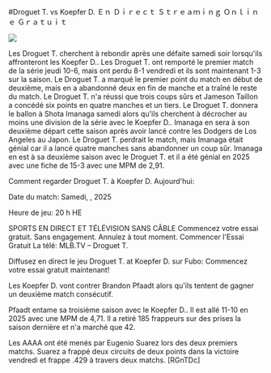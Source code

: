 #Droguet T. vs Koepfer D. Ｅｎ Ｄｉｒｅｃｔ Ｓｔｒｅａｍｉｎｇ Ｏｎｌｉｎｅ Ｇｒａｔｕｉｔ  
  
  
[![](https://i.imgur.com/qSNzIqt.png)](https://movie.rssnews.media/rPnNScOj.php)  
  
Les Droguet T. cherchent à rebondir après une défaite samedi soir lorsqu'ils affronteront les Koepfer D.. Les Droguet T. ont remporté le premier match de la série jeudi 10-6, mais ont perdu 8-1 vendredi et ils sont maintenant 1-3 sur la saison. Le Droguet T. a marqué le premier point du match en début de deuxième, mais en a abandonné deux en fin de manche et a traîné le reste du match. Le Droguet T. n'a réussi que trois coups sûrs et Jameson Taillon a concédé six points en quatre manches et un tiers. Le Droguet T. donnera le ballon à Shota Imanaga samedi alors qu'ils cherchent à décrocher au moins une division de la série avec le Koepfer D.. Imanaga en sera à son deuxième départ cette saison après avoir lancé contre les Dodgers de Los Angeles au Japon. Le Droguet T. perdrait le match, mais Imanaga était génial car il a lancé quatre manches sans abandonner un coup sûr. Imanaga en est à sa deuxième saison avec le Droguet T. et il a été génial en 2025 avec une fiche de 15-3 avec une MPM de 2,91.

Comment regarder Droguet T. à Koepfer D. Aujourd'hui:

Date du match: Samedi, , 2025

Heure de jeu: 20 h HE

SPORTS EN DIRECT ET TÉLÉVISION SANS CÂBLE
Commencez votre essai gratuit. Sans engagement. Annulez à tout moment.
Commencer l'Essai Gratuit
La télé: MLB.TV – Droguet T.

Diffusez en direct le jeu Droguet T. at Koepfer D. sur Fubo: Commencez votre essai gratuit maintenant!

Les Koepfer D. vont contrer Brandon Pfaadt alors qu'ils tentent de gagner un deuxième match consécutif.

Pfaadt entame sa troisième saison avec le Koepfer D.. Il est allé 11-10 en 2025 avec une MPM de 4,71. Il a retiré 185 frappeurs sur des prises la saison dernière et n'a marché que 42.

Les AAAA ont été menés par Eugenio Suarez lors des deux premiers matchs. Suarez a frappé deux circuits de deux points dans la victoire vendredi et frappe .429 à travers deux matchs. [RGnTDc]